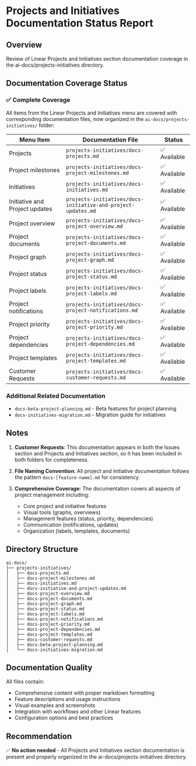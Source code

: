 # Projects and Initiatives Documentation Status Report

## Overview
Review of Linear Projects and Initiatives section documentation coverage in the ai-docs/projects-initiatives directory.

## Documentation Coverage Status

### ✅ Complete Coverage

All items from the Linear Projects and Initiatives menu are covered with corresponding documentation files, now organized in the `ai-docs/projects-initiatives/` folder:

| Menu Item | Documentation File | Status |
|-----------|-------------------|---------|
| Projects | `projects-initiatives/docs-projects.md` | ✅ Available |
| Project milestones | `projects-initiatives/docs-project-milestones.md` | ✅ Available |
| Initiatives | `projects-initiatives/docs-initiatives.md` | ✅ Available |
| Initiative and Project updates | `projects-initiatives/docs-initiative-and-project-updates.md` | ✅ Available |
| Project overview | `projects-initiatives/docs-project-overview.md` | ✅ Available |
| Project documents | `projects-initiatives/docs-project-documents.md` | ✅ Available |
| Project graph | `projects-initiatives/docs-project-graph.md` | ✅ Available |
| Project status | `projects-initiatives/docs-project-status.md` | ✅ Available |
| Project labels | `projects-initiatives/docs-project-labels.md` | ✅ Available |
| Project notifications | `projects-initiatives/docs-project-notifications.md` | ✅ Available |
| Project priority | `projects-initiatives/docs-project-priority.md` | ✅ Available |
| Project dependencies | `projects-initiatives/docs-project-dependencies.md` | ✅ Available |
| Project templates | `projects-initiatives/docs-project-templates.md` | ✅ Available |
| Customer Requests | `projects-initiatives/docs-customer-requests.md` | ✅ Available |

### Additional Related Documentation

- `docs-beta-project-planning.md` - Beta features for project planning
- `docs-initiatives-migration.md` - Migration guide for initiatives

## Notes

1. **Customer Requests**: This documentation appears in both the Issues section and Projects and Initiatives section, so it has been included in both folders for completeness.

2. **File Naming Convention**: All project and initiative documentation follows the pattern `docs-[feature-name].md` for consistency.

3. **Comprehensive Coverage**: The documentation covers all aspects of project management including:
   - Core project and initiative features
   - Visual tools (graphs, overviews)
   - Management features (status, priority, dependencies)
   - Communication (notifications, updates)
   - Organization (labels, templates, documents)

## Directory Structure

```
ai-docs/
├── projects-initiatives/
│   ├── docs-projects.md
│   ├── docs-project-milestones.md
│   ├── docs-initiatives.md
│   ├── docs-initiative-and-project-updates.md
│   ├── docs-project-overview.md
│   ├── docs-project-documents.md
│   ├── docs-project-graph.md
│   ├── docs-project-status.md
│   ├── docs-project-labels.md
│   ├── docs-project-notifications.md
│   ├── docs-project-priority.md
│   ├── docs-project-dependencies.md
│   ├── docs-project-templates.md
│   ├── docs-customer-requests.md
│   ├── docs-beta-project-planning.md
│   └── docs-initiatives-migration.md
```

## Documentation Quality

All files contain:
- Comprehensive content with proper markdown formatting
- Feature descriptions and usage instructions
- Visual examples and screenshots
- Integration with workflows and other Linear features
- Configuration options and best practices

## Recommendation

✅ **No action needed** - All Projects and Initiatives section documentation is present and properly organized in the ai-docs/projects-initiatives directory.